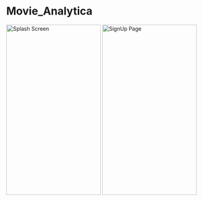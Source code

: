 # Movie_Analytica

<img src="https://user-images.githubusercontent.com/25931598/45235305-193e1c80-b2f6-11e8-9ed1-f5a77b4a835f.png" alt="Splash Screen" width="250" height="450">
<img src="https://user-images.githubusercontent.com/25931598/45236101-86eb4800-b2f8-11e8-910b-a56ad31ed7bd.png" alt="SignUp Page" width="250" height="450" align="right">
